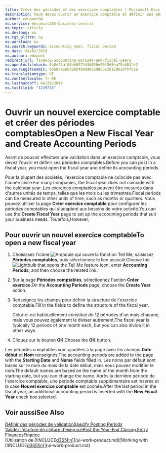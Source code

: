 ```yaml
---
title: Créer des périodes et des exercices comptables | Microsoft Docs
description: Vous devez ouvrir un exercice comptable et définir ses périodes comptables avant de pouvoir y effectuer une validation.
author: edupont04
ms.service: dynamics365-business-central
ms.topic: article
ms.devlang: na
ms.tgt_pltfrm: na
ms.workload: na
ms.search.keywords: accounting year, fiscal period
ms.date: 04/01/2019
ms.author: edupont
redirect_url: finance-accounting-periods-and-fiscal-years
ms.openlocfilehash: 5b8e2faf08de8973d3b056e90f560ea79a483fe7
ms.sourcegitcommit: 60b87e5eb32bb408dd65b9855c29159b1dfbfca8
ms.translationtype: HT
ms.contentlocale: fr-BE
ms.lasthandoff: 04/29/2019
ms.locfileid: "1239718"
---
```

# <a name="open-a-new-fiscal-year-and-create-accounting-periods"></a><span data-ttu-id="93bd3-103">Ouvrir un nouvel exercice comptable et créer des périodes comptables</span><span class="sxs-lookup"><span data-stu-id="93bd3-103">Open a New Fiscal Year and Create Accounting Periods</span></span>
<span data-ttu-id="93bd3-104">Avant de pouvoir effectuer une validation dans un exercice comptable, vous devez l'ouvrir et définir ses périodes comptables.</span><span class="sxs-lookup"><span data-stu-id="93bd3-104">Before you can post in a fiscal year, you must open the fiscal year and define its accounting periods.</span></span>  

<span data-ttu-id="93bd3-105">Pour la plupart des sociétés, l'exercice comptable ne coïncide pas avec l'année civile.</span><span class="sxs-lookup"><span data-stu-id="93bd3-105">For many companies, the fiscal year does not coincide with the calendar year.</span></span> <span data-ttu-id="93bd3-106">Les exercices comptables peuvent être mesurés dans d'autres unités de temps, telles que les mois ou les trimestres.</span><span class="sxs-lookup"><span data-stu-id="93bd3-106">Fiscal periods can be measured in other units of time, such as months or quarters.</span></span> <span data-ttu-id="93bd3-107">Vous pouvez utiliser la page **Créer exercice comptable** pour configurer les périodes comptables qui s'adaptent aux besoins de votre activité.</span><span class="sxs-lookup"><span data-stu-id="93bd3-107">You can use the **Create Fiscal Year** page to set up the accounting periods that suit your business needs.</span></span> <span data-ttu-id="93bd3-108">Toutefois,</span><span class="sxs-lookup"><span data-stu-id="93bd3-108">However,</span></span>   

## <a name="to-open-a-new-fiscal-year"></a><span data-ttu-id="93bd3-109">Pour ouvrir un nouvel exercice comptable</span><span class="sxs-lookup"><span data-stu-id="93bd3-109">To open a new fiscal year</span></span>
1. <span data-ttu-id="93bd3-110">Choisissez l'icône ![Ampoule qui ouvre la fonction Tell Me](media/ui-search/search_small.png "Dites-moi ce que vous voulez faire"), saisissez **Périodes comptables**, puis sélectionnez le lien associé.</span><span class="sxs-lookup"><span data-stu-id="93bd3-110">Choose the ![Lightbulb that opens the Tell Me feature](media/ui-search/search_small.png "Tell me what you want to do") icon, enter **Accounting Periods**, and then choose the related link.</span></span>
2. <span data-ttu-id="93bd3-111">Sur la page **Périodes comptables**, sélectionnez l'action **Créer exercice**.</span><span class="sxs-lookup"><span data-stu-id="93bd3-111">On the **Accounting Periods** page, choose the **Create Year** action.</span></span>
3. <span data-ttu-id="93bd3-112">Renseignez les champs pour définir la structure de l'exercice comptable.</span><span class="sxs-lookup"><span data-stu-id="93bd3-112">Fill in the fields to define the structure of the fiscal year.</span></span>

    <span data-ttu-id="93bd3-113">Celui-ci est habituellement constitué de 12 périodes d'un mois chacune, mais vous pouvez également le diviser autrement.</span><span class="sxs-lookup"><span data-stu-id="93bd3-113">The fiscal year is typically 12 periods of one month each, but you can also divide it in other ways.</span></span>
4. <span data-ttu-id="93bd3-114">Cliquez sur le bouton **OK**.</span><span class="sxs-lookup"><span data-stu-id="93bd3-114">Choose the **OK** button.</span></span>

<span data-ttu-id="93bd3-115">Les périodes comptables sont ajoutées à la page avec les champs **Date début** et **Nom** renseignés.</span><span class="sxs-lookup"><span data-stu-id="93bd3-115">The accounting periods are added to the page with the **Starting Date** and **Name** fields filled in.</span></span> <span data-ttu-id="93bd3-116">Les noms par défaut sont basés sur le nom du mois de la date début, mais vous pouvez modifier le nom.</span><span class="sxs-lookup"><span data-stu-id="93bd3-116">The default names are based on the name of the month from the starting date, but you can change the name.</span></span> <span data-ttu-id="93bd3-117">Après la dernière période de l'exercice comptable, une période comptable supplémentaire est insérée et la case **Nouvel exercice comptable** est cochée.</span><span class="sxs-lookup"><span data-stu-id="93bd3-117">After the last period in the fiscal year, an additional accounting period is inserted with the **New Fiscal Year** check box selected.</span></span>  


## <a name="see-also"></a><span data-ttu-id="93bd3-118">Voir aussi</span><span class="sxs-lookup"><span data-stu-id="93bd3-118">See Also</span></span>
[<span data-ttu-id="93bd3-119">Définir des périodes de validation</span><span class="sxs-lookup"><span data-stu-id="93bd3-119">Specify Posting Periods</span></span>](finance-how-specify-posting-periods.md)  
[<span data-ttu-id="93bd3-120">Valider l'écriture de clôture d'exercice</span><span class="sxs-lookup"><span data-stu-id="93bd3-120">Post the Year-End Closing Entry</span></span>](year-how-post-year-end-close-entry.md)  
[<span data-ttu-id="93bd3-121">Finances</span><span class="sxs-lookup"><span data-stu-id="93bd3-121">Finance</span></span>](finance.md)  
<span data-ttu-id="93bd3-122">[Utilisation de [!INCLUDE[d365fin](includes/d365fin_md.md)]](ui-work-product.md)</span><span class="sxs-lookup"><span data-stu-id="93bd3-122">[Working with [!INCLUDE[d365fin](includes/d365fin_md.md)]](ui-work-product.md)</span></span>
